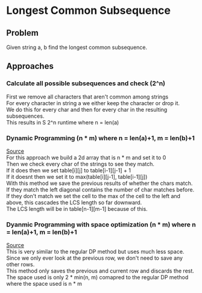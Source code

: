 # Longest Common Subsequence
## Problem
Given string a, b find the longest common subsequence.
## Approaches
### Calculate all possible subsequences and check (2^n)
First we remove all characters that aren't common among strings\
For every character in string a we either keep the character or drop it. \
We do this for every char and then for every char in the resulting subsequences.\
This results in S 2^n runtime where n = len(a)
### Dynamic Programming (n * m) where n = len(a)+1, m = len(b)+1
[Source](./lcs.cpp)\
For this approach we build a 2d array that is n * m and set it to 0\
Then we check every char of the strings to see they match.\
If it does then we set table[i][j] to table[i-1][j-1] + 1\
If it doesnt then we set it to max(table[i][j-1], table[i-1][j])\
With this method we save the previous results of whether the chars match.\
If they match the left diagonal contains the number of char matches before.\
If they don't match we set the cell to the max of the cell to the left and above, this cascades the LCS length so far downward.\
The LCS length will be in table[n-1][m-1] because of this.
### Dyanmic Programming with space optimization (n * m) where n = len(a)+1, m = len(b)+1
[Source](./lcs_space_op.cpp)\
This is very similar to the regular DP method but uses much less space.\
Since we only ever look at the previous row, we don't need to save any other rows.\
This method only saves the previous and current row and discards the rest.\
The space used is only 2 * min(n, m) comapred to the regular DP method where the space used is n * m
